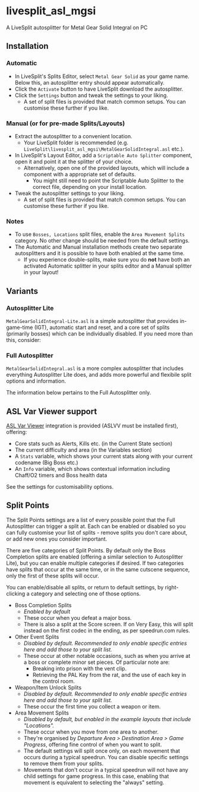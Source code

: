 # livesplit_asl_mgsi
A LiveSplit autosplitter for Metal Gear Solid Integral on PC

## Installation

### Automatic
* In LiveSplit's Splits Editor, select `Metal Gear Solid` as your game name. Below this, an autosplitter entry should appear automatically.
* Click the `Activate` button to have LiveSplit download the autosplitter.
* Click the `Settings` button and tweak the settings to your liking.
  * A set of split files is provided that match common setups. You can customise these further if you like.

### Manual (or for pre-made Splits/Layouts)
* Extract the autosplitter to a convenient location.
  * Your LiveSplit folder is recommended (e.g. `LiveSplit\livesplit_asl_mgsi\MetalGearSolidIntegral.asl` etc.).
* In LiveSplit's Layout Editor, add a `Scriptable Auto Splitter` component, open it and point it at the splitter of your choice.
  * Alternatively, open one of the provided layouts, which will include a component with a appropriate set of defaults.
    * You might still need to point the Scriptable Auto Splitter to the correct file, depending on your install location.
* Tweak the autosplitter settings to your liking.
  * A set of split files is provided that match common setups. You can customise these further if you like.
  
### Notes
* To use `Bosses, Locations` split files, enable the `Area Movement Splits` category. No other change should be needed from the default settings.
* The Automatic and Manual installation methods create two separate autosplitters and it is possible to have both enabled at the same time.
  * If you experience double-splits, make sure you do **not** have both an activated Automatic splitter in your splits editor and a Manual splitter in your layout!

## Variants
### Autosplitter Lite
`MetalGearSolidIntegral-Lite.asl` is a simple autosplitter that provides in-game-time (IGT), automatic start and reset, and a core set of splits (primarily bosses) which can be individually disabled. If you need more than this, consider:
### Full Autosplitter
`MetalGearSolidIntegral.asl` is a more complex autosplitter that includes everything Autosplitter Lite does, and adds more powerful and flexibile split options and information.

The information below pertains to the Full Autosplitter only.

## ASL Var Viewer support
[ASL Var Viewer](https://github.com/hawkerm/LiveSplit.ASLVarViewer) integration is provided (ASLVV must be installed first), offering:

* Core stats such as Alerts, Kills etc. (in the Current State section)
* The current difficulty and area (in the Variables section)
* A `Stats` variable, which shows your current stats along with your current codename (Big Boss etc.)
* An `Info` variable, which shows contextual information including Chaff/O2 timers and Boss health data

See the settings for customisability options.

## Split Points
The Split Points settings are a list of every possible point that the Full Autosplitter can trigger a split at. Each can be enabled or disabled so you can fully customise your list of splits - remove splits you don't care about, or add new ones you consider important.

There are five categories of Split Points. By default only the Boss Completion splits are enabled (offering a similar selection to Autosplitter Lite), but you can enable multiple categories if desired. If two categories have splits that occur at the same time, or in the same cutscene sequence, only the first of these splits will occur.

You can enable/disable all splits, or return to default settings, by right-clicking a category and selecting one of those options.

* Boss Completion Splits
  * *Enabled by default*
  * These occur when you defeat a major boss.
  * There is also a split at the Score screen. If on Very Easy, this will split instead on the first codec in the ending, as per speedrun.com rules.
* Other Event Splits
  * *Disabled by default. Recommended to only enable specific entries here and add those to your split list.*
  * These occur at other notable occasions, such as when you arrive at a boss or complete minor set pieces. Of particular note are:
    * Breaking into prison with the vent clip.
    * Retrieving the PAL Key from the rat, and the use of each key in the control room.
* Weapon/Item Unlock Splits
  * *Disabled by default. Recommended to only enable specific entries here and add those to your split list.*
  * These occur the first time you collect a weapon or item.
* Area Movement Splits
  * *Disabled by default, but enabled in the example layouts that include "Locations".*
  * These occur when you move from one area to another.
  * They're organised by *Departure Area > Destination Area > Game Progress*, offering fine control of when you want to split.
  * The default settings will split once only, on each movement that occurs during a typical speedrun. You can disable specific settings to remove them from your splits.
  * Movements that don't occur in a typical speedrun will not have any child settings for game progress. In this case, enabling that movement is equivalent to selecting the "always" setting.
